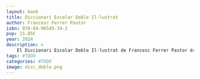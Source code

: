 ```yaml
---
layout: book
title: Diccionari Escolar Doble Il·lustrat
author: Francesc Ferrer Pastor
isbn: 978-84-96545-34-2
pvp: 15.85€
year: 2024
description: >
    El Diccionari Escolar Doble Il·lustrat de Francesc Ferrer Pastor és una eina fonamental per a estudiants i docents. Aquest diccionari ofereix una doble funció: d'una banda, proporciona la traducció i definició clara i precisa de paraules tant en valencià com en castellà; de l'altra, inclou il·lustracions que faciliten la comprensió visual dels termes. Aquest diccionari és ideal per a l'aprenentatge a les escoles. Francesc Ferrer Pastor, reconegut lexicògraf, va elaborar aquesta obra amb rigor i passió per la llengua, fent-la accessible i atractiva per als joves lectors.
tags: #TODO
categories: #TODO
image: dicc_doble.png
---
```

